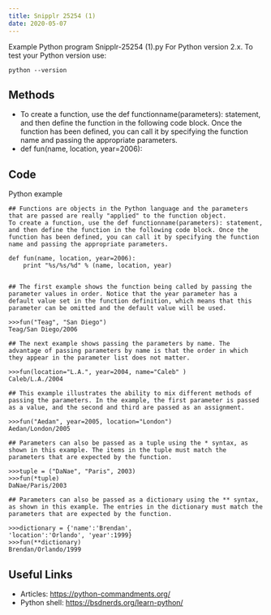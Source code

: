 ```yaml
---
title: Snipplr 25254 (1)
date: 2020-05-07
---
```

Example Python program Snipplr-25254 (1).py
For Python version 2.x.
To test your Python version use:

    python --version


## Methods

* To create a function, use the def functionname(parameters): statement, and then define the function in the following code block. Once the function has been defined, you can call it by specifying the function name and passing the appropriate parameters.
* def fun(name, location, year=2006):

## Code

Python example

    ## Functions are objects in the Python language and the parameters that are passed are really "applied" to the function object.
    To create a function, use the def functionname(parameters): statement, and then define the function in the following code block. Once the function has been defined, you can call it by specifying the function name and passing the appropriate parameters.
    
    def fun(name, location, year=2006):
        print "%s/%s/%d" % (name, location, year)
    
    
    ## The first example shows the function being called by passing the parameter values in order. Notice that the year parameter has a default value set in the function definition, which means that this parameter can be omitted and the default value will be used.
    
    >>>fun("Teag", "San Diego")
    Teag/San Diego/2006
    
    ## The next example shows passing the parameters by name. The advantage of passing parameters by name is that the order in which they appear in the parameter list does not matter.
    
    >>>fun(location="L.A.", year=2004, name="Caleb" )
    Caleb/L.A./2004
    
    ## This example illustrates the ability to mix different methods of passing the parameters. In the example, the first parameter is passed as a value, and the second and third are passed as an assignment.
    
    >>>fun("Aedan", year=2005, location="London")
    Aedan/London/2005
    
    ## Parameters can also be passed as a tuple using the * syntax, as shown in this example. The items in the tuple must match the parameters that are expected by the function.
    
    >>>tuple = ("DaNae", "Paris", 2003)
    >>>fun(*tuple)
    DaNae/Paris/2003
    
    ## Parameters can also be passed as a dictionary using the ** syntax, as shown in this example. The entries in the dictionary must match the parameters that are expected by the function.
    
    >>>dictionary = {'name':'Brendan',
    'location':'Orlando', 'year':1999}
    >>>fun(**dictionary)
    Brendan/Orlando/1999

## Useful Links

- Articles: https://python-commandments.org/
- Python shell: https://bsdnerds.org/learn-python/
